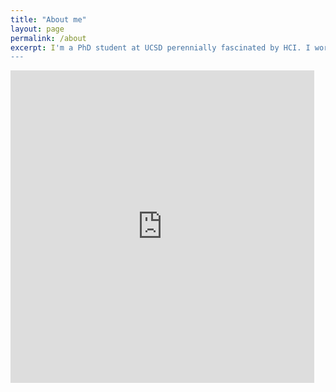 ```yaml
---
title: "About me"
layout: page
permalink: /about
excerpt: I'm a PhD student at UCSD perennially fascinated by HCI. I work with <a href="http://pgbovine.net">Philip Guo</a> to design & build scalable tools for learning programming online. Click (or tap) the title to view my resume.<br/>
---
```

[//]: # (Hack to avoid previewing the PDF!)
<!-- I'm a graduate student at UCSD fascinated by HCI, more specifically, interaction design and information visualization. Download my resume [here](https://drive.google.com/file/d/0ByQtLx_3RS9-UXRTempLQXB5TEk/view?usp=sharing) (last updated: October 2017).<br/> -->

<iframe src="https://docs.google.com/file/d/0B-6l-401b-ebZkNvMk9rbVF0amxHRktDbU8wdTZreHFrZFM0/preview" width="96.5%" style="position: relative; height: 500px; border: none"></iframe>
<!-- add analytics -->
